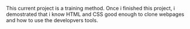 This current project is a training method.
Once i finished this project, i demostrated that i know HTML and CSS good enough to clone webpages and how to use the developvers tools.